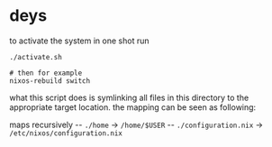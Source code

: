 # deys

to activate the system in one shot run

```
./activate.sh

# then for example
nixos-rebuild switch
```

what this script does is symlinking all files in this directory to the appropriate target location.
 the mapping can be seen as following:


maps recursively
-- `./home` -> `/home/$USER`
-- `./configuration.nix` -> `/etc/nixos/configuration.nix`
